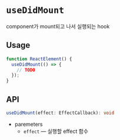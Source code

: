 # `useDidMount`

component가 mount되고 나서 실행되는 hook

## Usage

```typescript
function ReactElement() {
  useDidMount(() => {
    // TODO
  });
}
```

## API

```typescript
useDidMount(effect: EffectCallback): void
```

- paremeters
  - `effect` — 실행할 effect 함수

